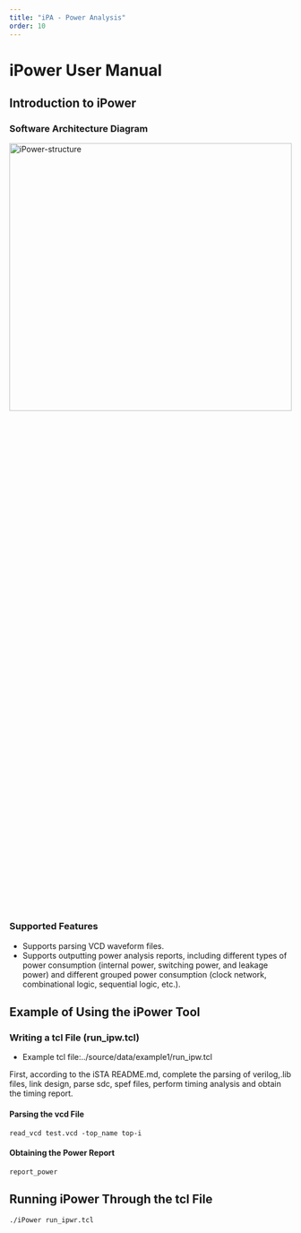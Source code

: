 ```yaml
---
title: "iPA - Power Analysis"
order: 10
---
```


# iPower User Manual

## Introduction to iPower

### Software Architecture Diagram

<img src="/res/images/tools/tool/resources/iPower.png" width="100%" height="35%" alt="iPower-structure" />

### Supported Features

* Supports parsing VCD waveform files.
* Supports outputting power analysis reports, including different types of power consumption (internal power, switching power, and leakage power) and different grouped power consumption (clock network, combinational logic, sequential logic, etc.).

## Example of Using the iPower Tool

### Writing a tcl File (run_ipw.tcl)

* Example tcl file:../source/data/example1/run_ipw.tcl

First, according to the iSTA README.md, complete the parsing of verilog,.lib files, link design, parse sdc, spef files, perform timing analysis and obtain the timing report.

#### Parsing the vcd File

```
read_vcd test.vcd -top_name top-i
```

#### Obtaining the Power Report

```
report_power
```

## Running iPower Through the tcl File

```bash
./iPower run_ipwr.tcl
```